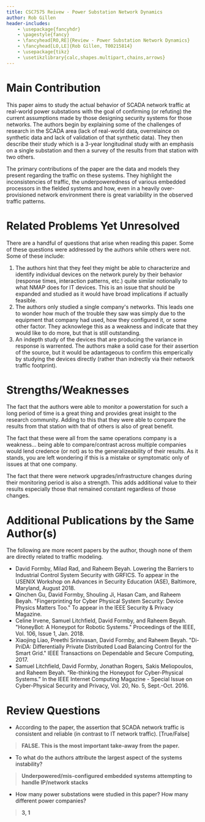 ```yaml
---
title: CSC7575 Reivew - Power Substation Network Dynamics
author: Rob Gillen
header-includes:
    - \usepackage{fancyhdr}
    - \pagestyle{fancy}
    - \fancyhead[RO,RE]{Review - Power Substation Network Dynamics}
    - \fancyhead[LO,LE]{Rob Gillen, T00215814}
    - \usepackage{tikz}
    - \usetikzlibrary{calc,shapes.multipart,chains,arrows}
---
```


# Main Contribution

This paper aims to study the actual behavior of SCADA network traffic at real-world power substations with the goal of confirming (or refuting) the current assumptions made by those designing security systems for those networks. The authors begin by explaining some of the challenges of research in the SCADA area (lack of real-world data, overrelaince on synthetic data and lack of validation of that synthetic data). They then describe their study which is a 3-year longitudinal study with an emphasis on a single substation and then a survey of the results from that station with two others.

The primary contributions of the paper are the data and models they present regarding the traffic on these systems. They highlight the inconsistencies of traffic, the underpoweredness of various embedded processors in the fielded systems and how, even in a heavily over-provisioned network environment there is great variability in the observed traffic patterns.

# Related Problems Yet Unresolved

There are a handful of questions that arise when reading this paper. Some of these questions were addressed by the authors while others were not. Some of these include:

1. The authors hint that they feel they might be able to characterize and identify individual devices on the network purely by their behavior (response times, interaction patterns, etc.) quite similar notionally to what NMAP does for IT devices. This is an issue that should be expanded and studied as it would have broad implications if actually feasible.
1. The authors only studied a single company's networks. This leads one to wonder how much of the trouble they saw was simply due to the equipment that company had used, how they configured it, or some other factor. They acknowlege this as a weakness and indicate that they would like to do more, but that is still outstanding.
1. An indepth study of the devices that are producing the variance in response is warrented. The authors make a solid case for their assertion of the source, but it would be adantageous to confirm this emperically by studying the devices directly (rather than indrectly via their network traffic footprint).

# Strengths/Weaknesses

The fact that the authors were able to monitor a powerstation for such a long period of time is a great thing and provides great insight to the research community. Adding to this that they were able to compare the results from that station with that of others is also of great benefit.

The fact that these were all from the same operations company is a weakness... being able to compare/contrast across multiple companies would lend credence (or not) as to the generalizeability of their results. As it stands, you are left wondering if this is a mistake or symptomatic only of issues at that one company.

The fact that there were network upgrades/infrastructure changes during their monitoring period is also a strength. This adds additional value to their results especially those that remained constant regardless of those changes.

# Additional Publications by the Same Author(s)

The following are more recent papers by the author, though none of them are directly related to traffic modeling. 

- David Formby, Milad Rad, and Raheem Beyah. Lowering the Barriers to Industrial Control System Security with GRFICS. To appear in the USENIX Workshop on Advances in Security Education (ASE), Baltimore, Maryland, August 2018.
- Qinchen Gu, David Formby, Shouling Ji, Hasan Cam, and Raheem Beyah. "Fingerprinting for Cyber Physical System Security: Device Physics Matters Too." To appear in the IEEE Security & Privacy Magazine.
- Celine Irvene, Samuel Litchfield, David Formby, and Raheem Beyah. "HoneyBot: A Honeypot for Robotic Systems." Proceedings of the IEEE, Vol. 106, Issue 1, Jan. 2018.
- Xiaojing Liao, Preethi Srinivasan, David Formby, and Raheem Beyah. "Di-PriDA: Differentially Private Distributed Load Balancing Control for the Smart Grid." IEEE Transactions on Dependable and Secure Computing, 2017.
- Samuel Litchfield, David Formby, Jonathan Rogers, Sakis Meliopoulos, and Raheem Beyah. “Re-thinking the Honeypot for Cyber-Physical Systems.” In the IEEE Internet Computing Magazine - Special Issue on Cyber-Physical Security and Privacy, Vol. 20, No. 5, Sept.-Oct. 2016.

# Review Questions

- According to the paper, the assertion that SCADA network traffic is consistent and reliable (in contrast to IT network traffic). [True/False]

> __FALSE. This is the most important take-away from the paper.__

- To what do the authors attribute the largest aspect of the systems instability?

> __Underpowered/mis-configured embedded systems attempting to handle IP/network stacks__

- How many power substations were studied in this paper? How many different power companies?

> __3, 1__
